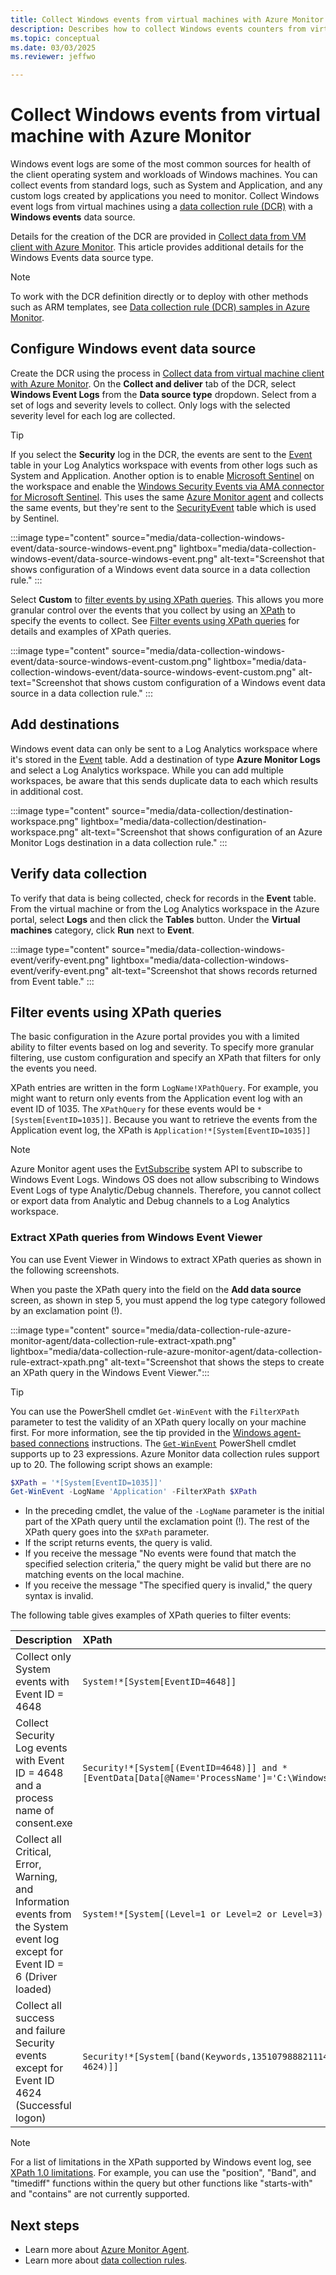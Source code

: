 ```yaml
---
title: Collect Windows events from virtual machines with Azure Monitor Agent
description: Describes how to collect Windows events counters from virtual machines, Virtual Machine Scale Sets, and Arc-enabled on-premises servers using Azure Monitor Agent.
ms.topic: conceptual
ms.date: 03/03/2025
ms.reviewer: jeffwo

---
```


# Collect Windows events from virtual machine with Azure Monitor
Windows event logs are some of the most common sources for health of the client operating system and workloads of Windows machines. You can collect events from standard logs, such as System and Application, and any custom logs created by applications you need to monitor. Collect Windows event logs from virtual machines using a [data collection rule (DCR)](../essentials/data-collection-rule-create-edit.md) with a **Windows events** data source. 

Details for the creation of the DCR are provided in [Collect data from VM client with Azure Monitor](../vm/data-collection.md). This article provides additional details for the Windows Events data source type.

> [!NOTE]
> To work with the DCR definition directly or to deploy with other methods such as ARM templates, see [Data collection rule (DCR) samples in Azure Monitor](../essentials/data-collection-rule-samples.md#windows-events).

## Configure Windows event data source
Create the DCR using the process in [Collect data from virtual machine client with Azure Monitor](./data-collection.md). On the **Collect and deliver** tab of the DCR, select **Windows Event Logs** from the **Data source type** dropdown. Select from a set of logs and severity levels to collect. Only logs with the selected severity level for each log are collected.

> [!TIP]
> If you select the **Security** log in the DCR, the events are sent to the [Event](/azure/azure-monitor/reference/tables/Event) table in your Log Analytics workspace with events from other logs such as System and Application. Another option is to enable [Microsoft Sentinel](/azure/sentinel/) on the workspace and enable the [Windows Security Events via AMA connector for Microsoft Sentinel](/azure/sentinel/data-connectors/security-events-via-legacy-agent). This uses the same [Azure Monitor agent](../agents/azure-monitor-agent-overview.md) and collects the same events, but they're sent to the [SecurityEvent](/azure/azure-monitor/reference/tables/SecurityEvent) table which is used by Sentinel.

:::image type="content" source="media/data-collection-windows-event/data-source-windows-event.png" lightbox="media/data-collection-windows-event/data-source-windows-event.png" alt-text="Screenshot that shows configuration of a Windows event data source in a data collection rule." :::

Select **Custom** to [filter events by using XPath queries](#filter-events-using-xpath-queries). This allows you more granular control over the events that you collect by using an [XPath](https://www.w3schools.com/xml/xpath_syntax.asp) to specify the events to collect. See [Filter events using XPath queries](#filter-events-using-xpath-queries) for details and examples of XPath queries.

:::image type="content" source="media/data-collection-windows-event/data-source-windows-event-custom.png" lightbox="media/data-collection-windows-event/data-source-windows-event-custom.png" alt-text="Screenshot that shows custom configuration of a Windows event data source in a data collection rule." :::


## Add destinations
Windows event data can only be sent to a Log Analytics workspace where it's stored in the [Event](/azure/azure-monitor/reference/tables/event) table. Add a destination of type **Azure Monitor Logs** and select a Log Analytics workspace. While you can add multiple workspaces, be aware that this sends duplicate data to each which results in additional cost.


:::image type="content" source="media/data-collection/destination-workspace.png" lightbox="media/data-collection/destination-workspace.png" alt-text="Screenshot that shows configuration of an Azure Monitor Logs destination in a data collection rule." :::


## Verify data collection
To verify that data is being collected, check for records in the **Event** table. From the virtual machine or from the Log Analytics workspace in the Azure portal, select **Logs** and then click the **Tables** button. Under the **Virtual machines** category, click **Run** next to **Event**. 

:::image type="content" source="media/data-collection-windows-event/verify-event.png" lightbox="media/data-collection-windows-event/verify-event.png" alt-text="Screenshot that shows records returned from Event table." :::

## Filter events using XPath queries
The basic configuration in the Azure portal provides you with a limited ability to filter events based on log and severity. To specify more granular filtering, use custom configuration and specify an XPath that filters for only the events you need. 

XPath entries are written in the form `LogName!XPathQuery`. For example, you might want to return only events from the Application event log with an event ID of 1035. The `XPathQuery` for these events would be `*[System[EventID=1035]]`. Because you want to retrieve the events from the Application event log, the XPath is `Application!*[System[EventID=1035]]`

> [!NOTE]
> Azure Monitor agent uses the [EvtSubscribe](/windows/win32/api/winevt/nf-winevt-evtsubscribe) system API to subscribe to Windows Event Logs. Windows OS does not allow subscribing to Windows Event Logs of type Analytic/Debug channels. Therefore, you cannot collect or export data from Analytic and Debug channels to a Log Analytics workspace.

### Extract XPath queries from Windows Event Viewer

You can use Event Viewer in Windows to extract XPath queries as shown in the following screenshots.

When you paste the XPath query into the field on the **Add data source** screen, as shown in step 5, you must append the log type category followed by an exclamation point (!).

:::image type="content" source="media/data-collection-rule-azure-monitor-agent/data-collection-rule-extract-xpath.png" lightbox="media/data-collection-rule-azure-monitor-agent/data-collection-rule-extract-xpath.png" alt-text="Screenshot that shows the steps to create an XPath query in the Windows Event Viewer.":::


> [!TIP]
> You can use the PowerShell cmdlet `Get-WinEvent` with the `FilterXPath` parameter to test the validity of an XPath query locally on your machine first. For more information, see the tip provided in the [Windows agent-based connections](/azure/sentinel/connect-services-windows-based) instructions. The [`Get-WinEvent`](/powershell/module/microsoft.powershell.diagnostics/get-winevent) PowerShell cmdlet supports up to 23 expressions. Azure Monitor data collection rules support up to 20. The following script shows an example:
>
> ```powershell
> $XPath = '*[System[EventID=1035]]'
> Get-WinEvent -LogName 'Application' -FilterXPath $XPath
> ```
>
> - In the preceding cmdlet, the value of the `-LogName` parameter is the initial part of the XPath query until the exclamation point (!). The rest of the XPath query goes into the `$XPath` parameter.
> - If the script returns events, the query is valid.
> - If you receive the message "No events were found that match the specified selection criteria," the query might be valid but there are no matching events on the local machine.
> - If you receive the message "The specified query is invalid," the query syntax is invalid.

The following table gives examples of XPath queries to filter events:

| Description |  XPath |
|:---|:---|
| Collect only System events with Event ID = 4648 |  `System!*[System[EventID=4648]]`
| Collect Security Log events with Event ID = 4648 and a process name of consent.exe | `Security!*[System[(EventID=4648)]] and *[EventData[Data[@Name='ProcessName']='C:\Windows\System32\consent.exe']]` |
| Collect all Critical, Error, Warning, and Information events from the System event log except for Event ID = 6 (Driver loaded) |  `System!*[System[(Level=1 or Level=2 or Level=3) and (EventID != 6)]]` |
| Collect all success and failure Security events except for Event ID 4624 (Successful logon) |  `Security!*[System[(band(Keywords,13510798882111488)) and (EventID != 4624)]]` |

> [!NOTE]
> For a list of limitations in the XPath supported by Windows event log, see [XPath 1.0 limitations](/windows/win32/wes/consuming-events#xpath-10-limitations).  For example, you can use the "position", "Band", and "timediff" functions within the query but other functions like "starts-with" and "contains" are not currently supported.


## Next steps

- Learn more about [Azure Monitor Agent](../agents/azure-monitor-agent-overview.md).
- Learn more about [data collection rules](../essentials/data-collection-rule-overview.md).
